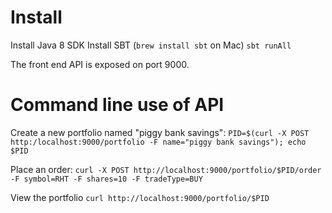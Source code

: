 # Install

Install Java 8 SDK
Install SBT (`brew install sbt` on Mac)
`sbt runAll`

The front end API is exposed on port 9000. 

# Command line use of API

Create a new portfolio named "piggy bank savings":
`PID=$(curl -X POST http:/localhost:9000/portfolio -F name="piggy bank savings"); echo $PID`

Place an order:
`curl -X POST http://localhost:9000/portfolio/$PID/order -F symbol=RHT -F shares=10 -F tradeType=BUY`

View the portfolio
`curl http://localhost:9000/portfolio/$PID`